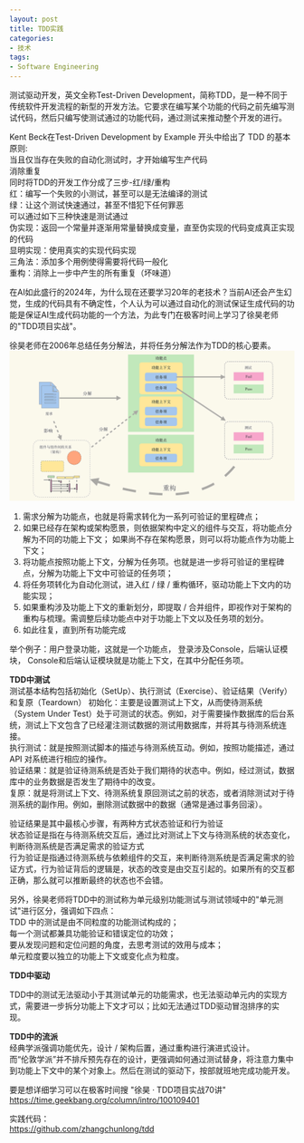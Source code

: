 ```yaml
---
layout: post
title: TDD实践
categories:
- 技术
tags:
- Software Engineering
---
```


测试驱动开发，英文全称Test-Driven Development，简称TDD，是一种不同于传统软件开发流程的新型的开发方法。它要求在编写某个功能的代码之前先编写测试代码，然后只编写使测试通过的功能代码，通过测试来推动整个开发的进行。

Kent Beck在Test-Driven Development by Example 开头中给出了 TDD 的基本原则:  
当且仅当存在失败的自动化测试时，才开始编写生产代码  
消除重复  
同时将TDD的开发工作分成了三步-红/绿/重构   
红：编写一个失败的小测试，甚至可以是无法编译的测试  
绿：让这个测试快速通过，甚至不惜犯下任何罪恶  
可以通过如下三种快速是测试通过  
伪实现：返回一个常量并逐渐用常量替换成变量，直至伪实现的代码变成真正实现的代码  
显明实现：使用真实的实现代码实现  
三角法：添加多个用例使得需要将代码一般化  
重构：消除上一步中产生的所有重复（坏味道）

在AI如此盛行的2024年，为什么现在还要学习20年的老技术？当前AI还会产生幻觉，生成的代码具有不确定性，个人认为可以通过自动化的测试保证生成代码的功能是保证AI生成代码功能的一个方法，为此专门在极客时间上学习了徐昊老师的"TDD项目实战"。

徐昊老师在2006年总结任务分解法，并将任务分解法作为TDD的核心要素。  
![tdd_task_decomposition](/media/pic/tdd_task_decomposition.png 'tdd_task_decomposition')  
1. 需求分解为功能点，也就是将需求转化为一系列可验证的里程碑点；  
2. 如果已经存在架构或架构愿景，则依据架构中定义的组件与交互，将功能点分解为不同的功能上下文； 如果尚不存在架构愿景，则可以将功能点作为功能上下文；  
3. 将功能点按照功能上下文，分解为任务项。也就是进一步将可验证的里程碑点，分解为功能上下文中可验证的任务项；  
4. 将任务项转化为自动化测试，进入红 / 绿 / 重构循环，驱动功能上下文内的功能实现；  
5. 如果重构涉及功能上下文的重新划分，即提取 / 合并组件，即视作对于架构的重构与梳理。需调整后续功能点中对于功能上下文以及任务项的划分。  
6. 如此往复，直到所有功能完成

举个例子：用户登录功能，这就是一个功能点， 登录涉及Console，后端认证模块， Console和后端认证模块就是功能上下文，在其中分配任务项。

**TDD中测试**  
测试基本结构包括初始化（SetUp）、执行测试（Exercise）、验证结果（Verify）和复原（Teardown）
初始化：主要是设置测试上下文，从而使待测系统（System Under Test）处于可测试的状态。例如，对于需要操作数据库的后台系统，测试上下文包含了已经灌注测试数据的测试用数据库，并将其与待测系统连接。  
执行测试：就是按照测试脚本的描述与待测系统互动。例如，按照功能描述，通过 API 对系统进行相应的操作。  
验证结果：就是验证待测系统是否处于我们期待的状态中。例如，经过测试，数据库中的业务数据是否发生了期待中的改变。  
复原：就是将测试上下文、待测系统复原回测试之前的状态，或者消除测试对于待测系统的副作用。例如，删除测试数据中的数据（通常是通过事务回滚）。  

验证结果是其中最核心步骤，有两种方式状态验证和行为验证  
状态验证是指在与待测系统交互后，通过比对测试上下文与待测系统的状态变化，判断待测系统是否满足需求的验证方式  
行为验证是指通过待测系统与依赖组件的交互，来判断待测系统是否满足需求的验证方式，行为验证背后的逻辑是，状态的改变是由交互引起的。如果所有的交互都正确，那么就可以推断最终的状态也不会错。

另外，徐昊老师将TDD中的测试称为单元级别功能测试与测试领域中的"单元测试"进行区分，强调如下四点：  
TDD 中的测试是由不同粒度的功能测试构成的；  
每一个测试都兼具功能验证和错误定位的功效；  
要从发现问题和定位问题的角度，去思考测试的效用与成本；  
单元粒度要以独立的功能上下文或变化点为粒度。  

**TDD中驱动**

TDD中的测试无法驱动小于其测试单元的功能需求，也无法驱动单元内的实现方式，需要进一步拆分功能上下文才可以；比如无法通过TDD驱动冒泡排序的实现。

**TDD中的流派**  
经典学派强调功能优先，设计 / 架构后置，通过重构进行演进式设计。  
而“伦敦学派”并不排斥预先存在的设计，更强调如何通过测试替身，将注意力集中到功能上下文中的某个对象上。然后在测试的驱动下，按部就班地完成功能开发。  

要是想详细学习可以在极客时间搜 "徐昊 · TDD项目实战70讲"  
https://time.geekbang.org/column/intro/100109401

实践代码：  
https://github.com/zhangchunlong/tdd